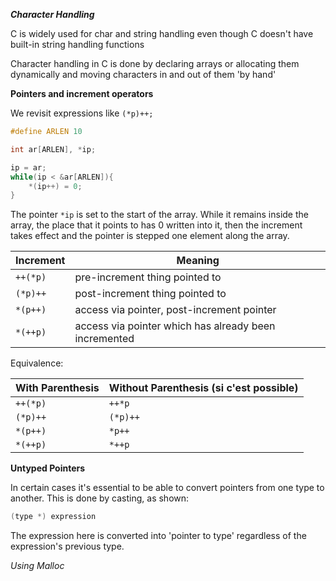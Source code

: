 ***Character Handling***

C is widely used for char and string handling even though C doesn't have built-in string handling functions

Character handling in C is done by declaring arrays or allocating them dynamically and moving characters in and out of them 'by hand'

**Pointers and increment operators**

We revisit expressions like ```(*p)++;```

```C
#define ARLEN 10

int ar[ARLEN], *ip;

ip = ar;
while(ip < &ar[ARLEN]){
	*(ip++) = 0;
}
```

The pointer ```*ip``` is set to the start of the array. While it remains inside the array, the place that it points to has 0 written into it, then the increment takes effect and the pointer is stepped one element along the array.

|Increment	|Meaning						   			  			 |
|-------------|------------------------------------------------------|
|```++(*p)``` | pre-increment thing pointed to  		  			 |
|```(*p)++``` | post-increment thing pointed to			   			 |
|```*(p++)``` |	access via pointer, post-increment pointer			 |
|```*(++p)``` | access via pointer which has already been incremented|

Equivalence:

|With Parenthesis |Without Parenthesis (si c'est possible)|
|-----------------|-------------------|
|```++(*p)```|```++*p```|
|```(*p)++```|```(*p)++```|
|```*(p++)```|```*p++```|
|```*(++p)```|```*++p```|

**Untyped Pointers**

In certain cases it's essential to be able to convert pointers from one type to another. This is done by casting, as shown:

```C
(type *) expression
```

The expression here is converted into 'pointer to type' regardless of the expression's previous type.

*Using Malloc*
